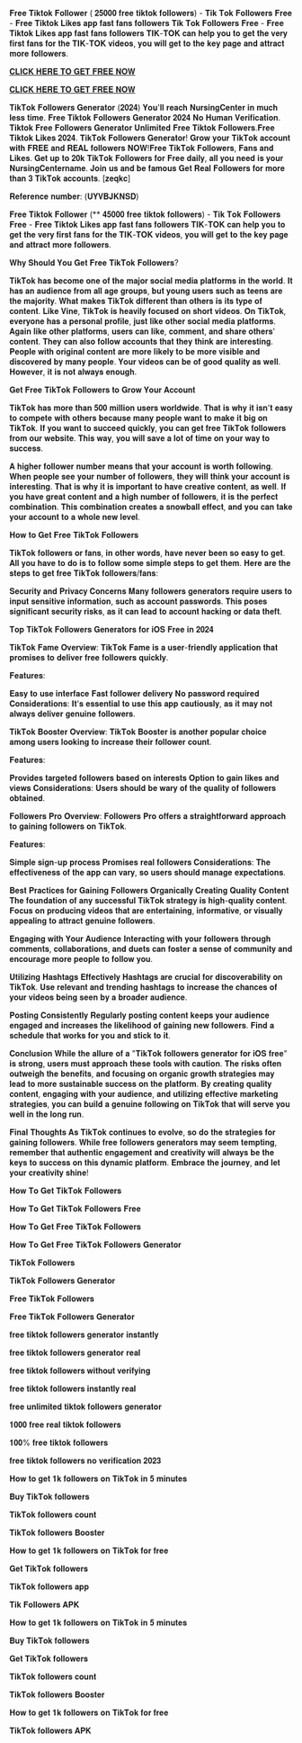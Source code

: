 𝐅𝐫𝐞𝐞 𝐓𝐢𝐤𝐭𝐨𝐤 𝐅𝐨𝐥𝐥𝐨𝐰𝐞𝐫 ( 𝟐𝟓𝟎𝟎𝟎 𝐟𝐫𝐞𝐞 𝐭𝐢𝐤𝐭𝐨𝐤 𝐟𝐨𝐥𝐥𝐨𝐰𝐞𝐫𝐬) - 𝐓𝐢𝐤 𝐓𝐨𝐤 𝐅𝐨𝐥𝐥𝐨𝐰𝐞𝐫𝐬 𝐅𝐫𝐞𝐞 - 𝐅𝐫𝐞𝐞 𝐓𝐢𝐤𝐭𝐨𝐤 𝐋𝐢𝐤𝐞𝐬 𝐚𝐩𝐩 𝐟𝐚𝐬𝐭 𝐟𝐚𝐧𝐬 𝐟𝐨𝐥𝐥𝐨𝐰𝐞𝐫𝐬 𝐓𝐢𝐤 𝐓𝐨𝐤 𝐅𝐨𝐥𝐥𝐨𝐰𝐞𝐫𝐬 𝐅𝐫𝐞𝐞 - 𝐅𝐫𝐞𝐞 𝐓𝐢𝐤𝐭𝐨𝐤 𝐋𝐢𝐤𝐞𝐬 𝐚𝐩𝐩 𝐟𝐚𝐬𝐭 𝐟𝐚𝐧𝐬 𝐟𝐨𝐥𝐥𝐨𝐰𝐞𝐫𝐬 𝐓𝐈𝐊-𝐓𝐎𝐊 𝐜𝐚𝐧 𝐡𝐞𝐥𝐩 𝐲𝐨𝐮 𝐭𝐨 𝐠𝐞𝐭 𝐭𝐡𝐞 𝐯𝐞𝐫𝐲 𝐟𝐢𝐫𝐬𝐭 𝐟𝐚𝐧𝐬 𝐟𝐨𝐫 𝐭𝐡𝐞 𝐓𝐈𝐊-𝐓𝐎𝐊 𝐯𝐢𝐝𝐞𝐨𝐬, 𝐲𝐨𝐮 𝐰𝐢𝐥𝐥 𝐠𝐞𝐭 𝐭𝐨 𝐭𝐡𝐞 𝐤𝐞𝐲 𝐩𝐚𝐠𝐞 𝐚𝐧𝐝 𝐚𝐭𝐭𝐫𝐚𝐜𝐭 𝐦𝐨𝐫𝐞 𝐟𝐨𝐥𝐥𝐨𝐰𝐞𝐫𝐬.

 

[𝐂𝐋𝐈𝐂𝐊 𝐇𝐄𝐑𝐄 𝐓𝐎 𝐆𝐄𝐓 𝐅𝐑𝐄𝐄 𝐍𝐎𝐖](https://www.footlogix.com/Footlogix/media/Before-and-After/allgiftcardsrubel.html)

[𝐂𝐋𝐈𝐂𝐊 𝐇𝐄𝐑𝐄 𝐓𝐎 𝐆𝐄𝐓 𝐅𝐑𝐄𝐄 𝐍𝐎𝐖](https://www.footlogix.com/Footlogix/media/Before-and-After/allgiftcardsrubel.html)

 

𝐓𝐢𝐤𝐓𝐨𝐤 𝐅𝐨𝐥𝐥𝐨𝐰𝐞𝐫𝐬 𝐆𝐞𝐧𝐞𝐫𝐚𝐭𝐨𝐫 (𝟐𝟎𝟐𝟒) 𝐘𝐨𝐮'𝐥𝐥 𝐫𝐞𝐚𝐜𝐡 𝐍𝐮𝐫𝐬𝐢𝐧𝐠𝐂𝐞𝐧𝐭𝐞𝐫 𝐢𝐧 𝐦𝐮𝐜𝐡 𝐥𝐞𝐬𝐬 𝐭𝐢𝐦𝐞. 𝐅𝐫𝐞𝐞 𝐓𝐢𝐤𝐭𝐨𝐤 𝐅𝐨𝐥𝐥𝐨𝐰𝐞𝐫𝐬 𝐆𝐞𝐧𝐞𝐫𝐚𝐭𝐨𝐫 𝟐𝟎𝟐𝟒 𝐍𝐨 𝐇𝐮𝐦𝐚𝐧 𝐕𝐞𝐫𝐢𝐟𝐢𝐜𝐚𝐭𝐢𝐨𝐧. 𝐓𝐢𝐤𝐭𝐨𝐤 𝐅𝐫𝐞𝐞 𝐅𝐨𝐥𝐥𝐨𝐰𝐞𝐫𝐬 𝐆𝐞𝐧𝐞𝐫𝐚𝐭𝐨𝐫 𝐔𝐧𝐥𝐢𝐦𝐢𝐭𝐞𝐝 𝐅𝐫𝐞𝐞 𝐓𝐢𝐤𝐭𝐨𝐤 𝐅𝐨𝐥𝐥𝐨𝐰𝐞𝐫𝐬.𝐅𝐫𝐞𝐞 𝐓𝐢𝐤𝐭𝐨𝐤 𝐋𝐢𝐤𝐞𝐬 𝟐𝟎𝟐𝟒. 𝐓𝐢𝐤𝐓𝐨𝐤 𝐅𝐨𝐥𝐥𝐨𝐰𝐞𝐫𝐬 𝐆𝐞𝐧𝐞𝐫𝐚𝐭𝐨𝐫! 𝐆𝐫𝐨𝐰 𝐲𝐨𝐮𝐫 𝐓𝐢𝐤𝐓𝐨𝐤 𝐚𝐜𝐜𝐨𝐮𝐧𝐭 𝐰𝐢𝐭𝐡 𝐅𝐑𝐄𝐄 𝐚𝐧𝐝 𝐑𝐄𝐀𝐋 𝐟𝐨𝐥𝐥𝐨𝐰𝐞𝐫𝐬 𝐍𝐎𝐖!𝐅𝐫𝐞𝐞 𝐓𝐢𝐤𝐓𝐨𝐤 𝐅𝐨𝐥𝐥𝐨𝐰𝐞𝐫𝐬, 𝐅𝐚𝐧𝐬 𝐚𝐧𝐝 𝐋𝐢𝐤𝐞𝐬. 𝐆𝐞𝐭 𝐮𝐩 𝐭𝐨 𝟐𝟎𝐤 𝐓𝐢𝐤𝐓𝐨𝐤 𝐅𝐨𝐥𝐥𝐨𝐰𝐞𝐫𝐬 𝐟𝐨𝐫 𝐅𝐫𝐞𝐞 𝐝𝐚𝐢𝐥𝐲, 𝐚𝐥𝐥 𝐲𝐨𝐮 𝐧𝐞𝐞𝐝 𝐢𝐬 𝐲𝐨𝐮𝐫 𝐍𝐮𝐫𝐬𝐢𝐧𝐠𝐂𝐞𝐧𝐭𝐞𝐫𝐧𝐚𝐦𝐞. 𝐉𝐨𝐢𝐧 𝐮𝐬 𝐚𝐧𝐝 𝐛𝐞 𝐟𝐚𝐦𝐨𝐮𝐬 𝐆𝐞𝐭 𝐑𝐞𝐚𝐥 𝐅𝐨𝐥𝐥𝐨𝐰𝐞𝐫𝐬 𝐟𝐨𝐫 𝐦𝐨𝐫𝐞 𝐭𝐡𝐚𝐧 𝟑 𝐓𝐢𝐤𝐓𝐨𝐤 𝐚𝐜𝐜𝐨𝐮𝐧𝐭𝐬. [𝐳𝐞𝐪𝐤𝐜]

𝐑𝐞𝐟𝐞𝐫𝐞𝐧𝐜𝐞 𝐧𝐮𝐦𝐛𝐞𝐫: (𝐔𝐘𝐕𝐁𝐉𝐊𝐍𝐒𝐃)

𝐅𝐫𝐞𝐞 𝐓𝐢𝐤𝐭𝐨𝐤 𝐅𝐨𝐥𝐥𝐨𝐰𝐞𝐫 (** 𝟒𝟓𝟎𝟎𝟎 𝐟𝐫𝐞𝐞 𝐭𝐢𝐤𝐭𝐨𝐤 𝐟𝐨𝐥𝐥𝐨𝐰𝐞𝐫𝐬) - 𝐓𝐢𝐤 𝐓𝐨𝐤 𝐅𝐨𝐥𝐥𝐨𝐰𝐞𝐫𝐬 𝐅𝐫𝐞𝐞 - 𝐅𝐫𝐞𝐞 𝐓𝐢𝐤𝐭𝐨𝐤 𝐋𝐢𝐤𝐞𝐬 𝐚𝐩𝐩 𝐟𝐚𝐬𝐭 𝐟𝐚𝐧𝐬 𝐟𝐨𝐥𝐥𝐨𝐰𝐞𝐫𝐬 𝐓𝐈𝐊-𝐓𝐎𝐊 𝐜𝐚𝐧 𝐡𝐞𝐥𝐩 𝐲𝐨𝐮 𝐭𝐨 𝐠𝐞𝐭 𝐭𝐡𝐞 𝐯𝐞𝐫𝐲 𝐟𝐢𝐫𝐬𝐭 𝐟𝐚𝐧𝐬 𝐟𝐨𝐫 𝐭𝐡𝐞 𝐓𝐈𝐊-𝐓𝐎𝐊 𝐯𝐢𝐝𝐞𝐨𝐬, 𝐲𝐨𝐮 𝐰𝐢𝐥𝐥 𝐠𝐞𝐭 𝐭𝐨 𝐭𝐡𝐞 𝐤𝐞𝐲 𝐩𝐚𝐠𝐞 𝐚𝐧𝐝 𝐚𝐭𝐭𝐫𝐚𝐜𝐭 𝐦𝐨𝐫𝐞 𝐟𝐨𝐥𝐥𝐨𝐰𝐞𝐫𝐬.

𝐖𝐡𝐲 𝐒𝐡𝐨𝐮𝐥𝐝 𝐘𝐨𝐮 𝐆𝐞𝐭 𝐅𝐫𝐞𝐞 𝐓𝐢𝐤𝐓𝐨𝐤 𝐅𝐨𝐥𝐥𝐨𝐰𝐞𝐫𝐬?

𝐓𝐢𝐤𝐓𝐨𝐤 𝐡𝐚𝐬 𝐛𝐞𝐜𝐨𝐦𝐞 𝐨𝐧𝐞 𝐨𝐟 𝐭𝐡𝐞 𝐦𝐚𝐣𝐨𝐫 𝐬𝐨𝐜𝐢𝐚𝐥 𝐦𝐞𝐝𝐢𝐚 𝐩𝐥𝐚𝐭𝐟𝐨𝐫𝐦𝐬 𝐢𝐧 𝐭𝐡𝐞 𝐰𝐨𝐫𝐥𝐝. 𝐈𝐭 𝐡𝐚𝐬 𝐚𝐧 𝐚𝐮𝐝𝐢𝐞𝐧𝐜𝐞 𝐟𝐫𝐨𝐦 𝐚𝐥𝐥 𝐚𝐠𝐞 𝐠𝐫𝐨𝐮𝐩𝐬, 𝐛𝐮𝐭 𝐲𝐨𝐮𝐧𝐠 𝐮𝐬𝐞𝐫𝐬 𝐬𝐮𝐜𝐡 𝐚𝐬 𝐭𝐞𝐞𝐧𝐬 𝐚𝐫𝐞 𝐭𝐡𝐞 𝐦𝐚𝐣𝐨𝐫𝐢𝐭𝐲. 𝐖𝐡𝐚𝐭 𝐦𝐚𝐤𝐞𝐬 𝐓𝐢𝐤𝐓𝐨𝐤 𝐝𝐢𝐟𝐟𝐞𝐫𝐞𝐧𝐭 𝐭𝐡𝐚𝐧 𝐨𝐭𝐡𝐞𝐫𝐬 𝐢𝐬 𝐢𝐭𝐬 𝐭𝐲𝐩𝐞 𝐨𝐟 𝐜𝐨𝐧𝐭𝐞𝐧𝐭. 𝐋𝐢𝐤𝐞 𝐕𝐢𝐧𝐞, 𝐓𝐢𝐤𝐓𝐨𝐤 𝐢𝐬 𝐡𝐞𝐚𝐯𝐢𝐥𝐲 𝐟𝐨𝐜𝐮𝐬𝐞𝐝 𝐨𝐧 𝐬𝐡𝐨𝐫𝐭 𝐯𝐢𝐝𝐞𝐨𝐬. 𝐎𝐧 𝐓𝐢𝐤𝐓𝐨𝐤, 𝐞𝐯𝐞𝐫𝐲𝐨𝐧𝐞 𝐡𝐚𝐬 𝐚 𝐩𝐞𝐫𝐬𝐨𝐧𝐚𝐥 𝐩𝐫𝐨𝐟𝐢𝐥𝐞, 𝐣𝐮𝐬𝐭 𝐥𝐢𝐤𝐞 𝐨𝐭𝐡𝐞𝐫 𝐬𝐨𝐜𝐢𝐚𝐥 𝐦𝐞𝐝𝐢𝐚 𝐩𝐥𝐚𝐭𝐟𝐨𝐫𝐦𝐬. 𝐀𝐠𝐚𝐢𝐧 𝐥𝐢𝐤𝐞 𝐨𝐭𝐡𝐞𝐫 𝐩𝐥𝐚𝐭𝐟𝐨𝐫𝐦𝐬, 𝐮𝐬𝐞𝐫𝐬 𝐜𝐚𝐧 𝐥𝐢𝐤𝐞, 𝐜𝐨𝐦𝐦𝐞𝐧𝐭, 𝐚𝐧𝐝 𝐬𝐡𝐚𝐫𝐞 𝐨𝐭𝐡𝐞𝐫𝐬' 𝐜𝐨𝐧𝐭𝐞𝐧𝐭. 𝐓𝐡𝐞𝐲 𝐜𝐚𝐧 𝐚𝐥𝐬𝐨 𝐟𝐨𝐥𝐥𝐨𝐰 𝐚𝐜𝐜𝐨𝐮𝐧𝐭𝐬 𝐭𝐡𝐚𝐭 𝐭𝐡𝐞𝐲 𝐭𝐡𝐢𝐧𝐤 𝐚𝐫𝐞 𝐢𝐧𝐭𝐞𝐫𝐞𝐬𝐭𝐢𝐧𝐠. 𝐏𝐞𝐨𝐩𝐥𝐞 𝐰𝐢𝐭𝐡 𝐨𝐫𝐢𝐠𝐢𝐧𝐚𝐥 𝐜𝐨𝐧𝐭𝐞𝐧𝐭 𝐚𝐫𝐞 𝐦𝐨𝐫𝐞 𝐥𝐢𝐤𝐞𝐥𝐲 𝐭𝐨 𝐛𝐞 𝐦𝐨𝐫𝐞 𝐯𝐢𝐬𝐢𝐛𝐥𝐞 𝐚𝐧𝐝 𝐝𝐢𝐬𝐜𝐨𝐯𝐞𝐫𝐞𝐝 𝐛𝐲 𝐦𝐚𝐧𝐲 𝐩𝐞𝐨𝐩𝐥𝐞. 𝐘𝐨𝐮𝐫 𝐯𝐢𝐝𝐞𝐨𝐬 𝐜𝐚𝐧 𝐛𝐞 𝐨𝐟 𝐠𝐨𝐨𝐝 𝐪𝐮𝐚𝐥𝐢𝐭𝐲 𝐚𝐬 𝐰𝐞𝐥𝐥. 𝐇𝐨𝐰𝐞𝐯𝐞𝐫, 𝐢𝐭 𝐢𝐬 𝐧𝐨𝐭 𝐚𝐥𝐰𝐚𝐲𝐬 𝐞𝐧𝐨𝐮𝐠𝐡.

𝐆𝐞𝐭 𝐅𝐫𝐞𝐞 𝐓𝐢𝐤𝐓𝐨𝐤 𝐅𝐨𝐥𝐥𝐨𝐰𝐞𝐫𝐬 𝐭𝐨 𝐆𝐫𝐨𝐰 𝐘𝐨𝐮𝐫 𝐀𝐜𝐜𝐨𝐮𝐧𝐭

𝐓𝐢𝐤𝐓𝐨𝐤 𝐡𝐚𝐬 𝐦𝐨𝐫𝐞 𝐭𝐡𝐚𝐧 𝟓𝟎𝟎 𝐦𝐢𝐥𝐥𝐢𝐨𝐧 𝐮𝐬𝐞𝐫𝐬 𝐰𝐨𝐫𝐥𝐝𝐰𝐢𝐝𝐞. 𝐓𝐡𝐚𝐭 𝐢𝐬 𝐰𝐡𝐲 𝐢𝐭 𝐢𝐬𝐧'𝐭 𝐞𝐚𝐬𝐲 𝐭𝐨 𝐜𝐨𝐦𝐩𝐞𝐭𝐞 𝐰𝐢𝐭𝐡 𝐨𝐭𝐡𝐞𝐫𝐬 𝐛𝐞𝐜𝐚𝐮𝐬𝐞 𝐦𝐚𝐧𝐲 𝐩𝐞𝐨𝐩𝐥𝐞 𝐰𝐚𝐧𝐭 𝐭𝐨 𝐦𝐚𝐤𝐞 𝐢𝐭 𝐛𝐢𝐠 𝐨𝐧 𝐓𝐢𝐤𝐓𝐨𝐤. 𝐈𝐟 𝐲𝐨𝐮 𝐰𝐚𝐧𝐭 𝐭𝐨 𝐬𝐮𝐜𝐜𝐞𝐞𝐝 𝐪𝐮𝐢𝐜𝐤𝐥𝐲, 𝐲𝐨𝐮 𝐜𝐚𝐧 𝐠𝐞𝐭 𝐟𝐫𝐞𝐞 𝐓𝐢𝐤𝐓𝐨𝐤 𝐟𝐨𝐥𝐥𝐨𝐰𝐞𝐫𝐬 𝐟𝐫𝐨𝐦 𝐨𝐮𝐫 𝐰𝐞𝐛𝐬𝐢𝐭𝐞. 𝐓𝐡𝐢𝐬 𝐰𝐚𝐲, 𝐲𝐨𝐮 𝐰𝐢𝐥𝐥 𝐬𝐚𝐯𝐞 𝐚 𝐥𝐨𝐭 𝐨𝐟 𝐭𝐢𝐦𝐞 𝐨𝐧 𝐲𝐨𝐮𝐫 𝐰𝐚𝐲 𝐭𝐨 𝐬𝐮𝐜𝐜𝐞𝐬𝐬.

𝐀 𝐡𝐢𝐠𝐡𝐞𝐫 𝐟𝐨𝐥𝐥𝐨𝐰𝐞𝐫 𝐧𝐮𝐦𝐛𝐞𝐫 𝐦𝐞𝐚𝐧𝐬 𝐭𝐡𝐚𝐭 𝐲𝐨𝐮𝐫 𝐚𝐜𝐜𝐨𝐮𝐧𝐭 𝐢𝐬 𝐰𝐨𝐫𝐭𝐡 𝐟𝐨𝐥𝐥𝐨𝐰𝐢𝐧𝐠. 𝐖𝐡𝐞𝐧 𝐩𝐞𝐨𝐩𝐥𝐞 𝐬𝐞𝐞 𝐲𝐨𝐮𝐫 𝐧𝐮𝐦𝐛𝐞𝐫 𝐨𝐟 𝐟𝐨𝐥𝐥𝐨𝐰𝐞𝐫𝐬, 𝐭𝐡𝐞𝐲 𝐰𝐢𝐥𝐥 𝐭𝐡𝐢𝐧𝐤 𝐲𝐨𝐮𝐫 𝐚𝐜𝐜𝐨𝐮𝐧𝐭 𝐢𝐬 𝐢𝐧𝐭𝐞𝐫𝐞𝐬𝐭𝐢𝐧𝐠. 𝐓𝐡𝐚𝐭 𝐢𝐬 𝐰𝐡𝐲 𝐢𝐭 𝐢𝐬 𝐢𝐦𝐩𝐨𝐫𝐭𝐚𝐧𝐭 𝐭𝐨 𝐡𝐚𝐯𝐞 𝐜𝐫𝐞𝐚𝐭𝐢𝐯𝐞 𝐜𝐨𝐧𝐭𝐞𝐧𝐭, 𝐚𝐬 𝐰𝐞𝐥𝐥. 𝐈𝐟 𝐲𝐨𝐮 𝐡𝐚𝐯𝐞 𝐠𝐫𝐞𝐚𝐭 𝐜𝐨𝐧𝐭𝐞𝐧𝐭 𝐚𝐧𝐝 𝐚 𝐡𝐢𝐠𝐡 𝐧𝐮𝐦𝐛𝐞𝐫 𝐨𝐟 𝐟𝐨𝐥𝐥𝐨𝐰𝐞𝐫𝐬, 𝐢𝐭 𝐢𝐬 𝐭𝐡𝐞 𝐩𝐞𝐫𝐟𝐞𝐜𝐭 𝐜𝐨𝐦𝐛𝐢𝐧𝐚𝐭𝐢𝐨𝐧. 𝐓𝐡𝐢𝐬 𝐜𝐨𝐦𝐛𝐢𝐧𝐚𝐭𝐢𝐨𝐧 𝐜𝐫𝐞𝐚𝐭𝐞𝐬 𝐚 𝐬𝐧𝐨𝐰𝐛𝐚𝐥𝐥 𝐞𝐟𝐟𝐞𝐜𝐭, 𝐚𝐧𝐝 𝐲𝐨𝐮 𝐜𝐚𝐧 𝐭𝐚𝐤𝐞 𝐲𝐨𝐮𝐫 𝐚𝐜𝐜𝐨𝐮𝐧𝐭 𝐭𝐨 𝐚 𝐰𝐡𝐨𝐥𝐞 𝐧𝐞𝐰 𝐥𝐞𝐯𝐞𝐥.

𝐇𝐨𝐰 𝐭𝐨 𝐆𝐞𝐭 𝐅𝐫𝐞𝐞 𝐓𝐢𝐤𝐓𝐨𝐤 𝐅𝐨𝐥𝐥𝐨𝐰𝐞𝐫𝐬

𝐓𝐢𝐤𝐓𝐨𝐤 𝐟𝐨𝐥𝐥𝐨𝐰𝐞𝐫𝐬 𝐨𝐫 𝐟𝐚𝐧𝐬, 𝐢𝐧 𝐨𝐭𝐡𝐞𝐫 𝐰𝐨𝐫𝐝𝐬, 𝐡𝐚𝐯𝐞 𝐧𝐞𝐯𝐞𝐫 𝐛𝐞𝐞𝐧 𝐬𝐨 𝐞𝐚𝐬𝐲 𝐭𝐨 𝐠𝐞𝐭. 𝐀𝐥𝐥 𝐲𝐨𝐮 𝐡𝐚𝐯𝐞 𝐭𝐨 𝐝𝐨 𝐢𝐬 𝐭𝐨 𝐟𝐨𝐥𝐥𝐨𝐰 𝐬𝐨𝐦𝐞 𝐬𝐢𝐦𝐩𝐥𝐞 𝐬𝐭𝐞𝐩𝐬 𝐭𝐨 𝐠𝐞𝐭 𝐭𝐡𝐞𝐦. 𝐇𝐞𝐫𝐞 𝐚𝐫𝐞 𝐭𝐡𝐞 𝐬𝐭𝐞𝐩𝐬 𝐭𝐨 𝐠𝐞𝐭 𝐟𝐫𝐞𝐞 𝐓𝐢𝐤𝐓𝐨𝐤 𝐟𝐨𝐥𝐥𝐨𝐰𝐞𝐫𝐬/𝐟𝐚𝐧𝐬:

𝐒𝐞𝐜𝐮𝐫𝐢𝐭𝐲 𝐚𝐧𝐝 𝐏𝐫𝐢𝐯𝐚𝐜𝐲 𝐂𝐨𝐧𝐜𝐞𝐫𝐧𝐬 𝐌𝐚𝐧𝐲 𝐟𝐨𝐥𝐥𝐨𝐰𝐞𝐫𝐬 𝐠𝐞𝐧𝐞𝐫𝐚𝐭𝐨𝐫𝐬 𝐫𝐞𝐪𝐮𝐢𝐫𝐞 𝐮𝐬𝐞𝐫𝐬 𝐭𝐨 𝐢𝐧𝐩𝐮𝐭 𝐬𝐞𝐧𝐬𝐢𝐭𝐢𝐯𝐞 𝐢𝐧𝐟𝐨𝐫𝐦𝐚𝐭𝐢𝐨𝐧, 𝐬𝐮𝐜𝐡 𝐚𝐬 𝐚𝐜𝐜𝐨𝐮𝐧𝐭 𝐩𝐚𝐬𝐬𝐰𝐨𝐫𝐝𝐬. 𝐓𝐡𝐢𝐬 𝐩𝐨𝐬𝐞𝐬 𝐬𝐢𝐠𝐧𝐢𝐟𝐢𝐜𝐚𝐧𝐭 𝐬𝐞𝐜𝐮𝐫𝐢𝐭𝐲 𝐫𝐢𝐬𝐤𝐬, 𝐚𝐬 𝐢𝐭 𝐜𝐚𝐧 𝐥𝐞𝐚𝐝 𝐭𝐨 𝐚𝐜𝐜𝐨𝐮𝐧𝐭 𝐡𝐚𝐜𝐤𝐢𝐧𝐠 𝐨𝐫 𝐝𝐚𝐭𝐚 𝐭𝐡𝐞𝐟𝐭.

𝐓𝐨𝐩 𝐓𝐢𝐤𝐓𝐨𝐤 𝐅𝐨𝐥𝐥𝐨𝐰𝐞𝐫𝐬 𝐆𝐞𝐧𝐞𝐫𝐚𝐭𝐨𝐫𝐬 𝐟𝐨𝐫 𝐢𝐎𝐒 𝐅𝐫𝐞𝐞 𝐢𝐧 𝟐𝟎𝟐𝟒

𝐓𝐢𝐤𝐓𝐨𝐤 𝐅𝐚𝐦𝐞 𝐎𝐯𝐞𝐫𝐯𝐢𝐞𝐰: 𝐓𝐢𝐤𝐓𝐨𝐤 𝐅𝐚𝐦𝐞 𝐢𝐬 𝐚 𝐮𝐬𝐞𝐫-𝐟𝐫𝐢𝐞𝐧𝐝𝐥𝐲 𝐚𝐩𝐩𝐥𝐢𝐜𝐚𝐭𝐢𝐨𝐧 𝐭𝐡𝐚𝐭 𝐩𝐫𝐨𝐦𝐢𝐬𝐞𝐬 𝐭𝐨 𝐝𝐞𝐥𝐢𝐯𝐞𝐫 𝐟𝐫𝐞𝐞 𝐟𝐨𝐥𝐥𝐨𝐰𝐞𝐫𝐬 𝐪𝐮𝐢𝐜𝐤𝐥𝐲.

𝐅𝐞𝐚𝐭𝐮𝐫𝐞𝐬:

𝐄𝐚𝐬𝐲 𝐭𝐨 𝐮𝐬𝐞 𝐢𝐧𝐭𝐞𝐫𝐟𝐚𝐜𝐞 𝐅𝐚𝐬𝐭 𝐟𝐨𝐥𝐥𝐨𝐰𝐞𝐫 𝐝𝐞𝐥𝐢𝐯𝐞𝐫𝐲 𝐍𝐨 𝐩𝐚𝐬𝐬𝐰𝐨𝐫𝐝 𝐫𝐞𝐪𝐮𝐢𝐫𝐞𝐝 𝐂𝐨𝐧𝐬𝐢𝐝𝐞𝐫𝐚𝐭𝐢𝐨𝐧𝐬: 𝐈𝐭'𝐬 𝐞𝐬𝐬𝐞𝐧𝐭𝐢𝐚𝐥 𝐭𝐨 𝐮𝐬𝐞 𝐭𝐡𝐢𝐬 𝐚𝐩𝐩 𝐜𝐚𝐮𝐭𝐢𝐨𝐮𝐬𝐥𝐲, 𝐚𝐬 𝐢𝐭 𝐦𝐚𝐲 𝐧𝐨𝐭 𝐚𝐥𝐰𝐚𝐲𝐬 𝐝𝐞𝐥𝐢𝐯𝐞𝐫 𝐠𝐞𝐧𝐮𝐢𝐧𝐞 𝐟𝐨𝐥𝐥𝐨𝐰𝐞𝐫𝐬.

𝐓𝐢𝐤𝐓𝐨𝐤 𝐁𝐨𝐨𝐬𝐭𝐞𝐫 𝐎𝐯𝐞𝐫𝐯𝐢𝐞𝐰: 𝐓𝐢𝐤𝐓𝐨𝐤 𝐁𝐨𝐨𝐬𝐭𝐞𝐫 𝐢𝐬 𝐚𝐧𝐨𝐭𝐡𝐞𝐫 𝐩𝐨𝐩𝐮𝐥𝐚𝐫 𝐜𝐡𝐨𝐢𝐜𝐞 𝐚𝐦𝐨𝐧𝐠 𝐮𝐬𝐞𝐫𝐬 𝐥𝐨𝐨𝐤𝐢𝐧𝐠 𝐭𝐨 𝐢𝐧𝐜𝐫𝐞𝐚𝐬𝐞 𝐭𝐡𝐞𝐢𝐫 𝐟𝐨𝐥𝐥𝐨𝐰𝐞𝐫 𝐜𝐨𝐮𝐧𝐭.

𝐅𝐞𝐚𝐭𝐮𝐫𝐞𝐬:

𝐏𝐫𝐨𝐯𝐢𝐝𝐞𝐬 𝐭𝐚𝐫𝐠𝐞𝐭𝐞𝐝 𝐟𝐨𝐥𝐥𝐨𝐰𝐞𝐫𝐬 𝐛𝐚𝐬𝐞𝐝 𝐨𝐧 𝐢𝐧𝐭𝐞𝐫𝐞𝐬𝐭𝐬 𝐎𝐩𝐭𝐢𝐨𝐧 𝐭𝐨 𝐠𝐚𝐢𝐧 𝐥𝐢𝐤𝐞𝐬 𝐚𝐧𝐝 𝐯𝐢𝐞𝐰𝐬 𝐂𝐨𝐧𝐬𝐢𝐝𝐞𝐫𝐚𝐭𝐢𝐨𝐧𝐬: 𝐔𝐬𝐞𝐫𝐬 𝐬𝐡𝐨𝐮𝐥𝐝 𝐛𝐞 𝐰𝐚𝐫𝐲 𝐨𝐟 𝐭𝐡𝐞 𝐪𝐮𝐚𝐥𝐢𝐭𝐲 𝐨𝐟 𝐟𝐨𝐥𝐥𝐨𝐰𝐞𝐫𝐬 𝐨𝐛𝐭𝐚𝐢𝐧𝐞𝐝.

𝐅𝐨𝐥𝐥𝐨𝐰𝐞𝐫𝐬 𝐏𝐫𝐨 𝐎𝐯𝐞𝐫𝐯𝐢𝐞𝐰: 𝐅𝐨𝐥𝐥𝐨𝐰𝐞𝐫𝐬 𝐏𝐫𝐨 𝐨𝐟𝐟𝐞𝐫𝐬 𝐚 𝐬𝐭𝐫𝐚𝐢𝐠𝐡𝐭𝐟𝐨𝐫𝐰𝐚𝐫𝐝 𝐚𝐩𝐩𝐫𝐨𝐚𝐜𝐡 𝐭𝐨 𝐠𝐚𝐢𝐧𝐢𝐧𝐠 𝐟𝐨𝐥𝐥𝐨𝐰𝐞𝐫𝐬 𝐨𝐧 𝐓𝐢𝐤𝐓𝐨𝐤.

𝐅𝐞𝐚𝐭𝐮𝐫𝐞𝐬:

𝐒𝐢𝐦𝐩𝐥𝐞 𝐬𝐢𝐠𝐧-𝐮𝐩 𝐩𝐫𝐨𝐜𝐞𝐬𝐬 𝐏𝐫𝐨𝐦𝐢𝐬𝐞𝐬 𝐫𝐞𝐚𝐥 𝐟𝐨𝐥𝐥𝐨𝐰𝐞𝐫𝐬 𝐂𝐨𝐧𝐬𝐢𝐝𝐞𝐫𝐚𝐭𝐢𝐨𝐧𝐬: 𝐓𝐡𝐞 𝐞𝐟𝐟𝐞𝐜𝐭𝐢𝐯𝐞𝐧𝐞𝐬𝐬 𝐨𝐟 𝐭𝐡𝐞 𝐚𝐩𝐩 𝐜𝐚𝐧 𝐯𝐚𝐫𝐲, 𝐬𝐨 𝐮𝐬𝐞𝐫𝐬 𝐬𝐡𝐨𝐮𝐥𝐝 𝐦𝐚𝐧𝐚𝐠𝐞 𝐞𝐱𝐩𝐞𝐜𝐭𝐚𝐭𝐢𝐨𝐧𝐬.

𝐁𝐞𝐬𝐭 𝐏𝐫𝐚𝐜𝐭𝐢𝐜𝐞𝐬 𝐟𝐨𝐫 𝐆𝐚𝐢𝐧𝐢𝐧𝐠 𝐅𝐨𝐥𝐥𝐨𝐰𝐞𝐫𝐬 𝐎𝐫𝐠𝐚𝐧𝐢𝐜𝐚𝐥𝐥𝐲 𝐂𝐫𝐞𝐚𝐭𝐢𝐧𝐠 𝐐𝐮𝐚𝐥𝐢𝐭𝐲 𝐂𝐨𝐧𝐭𝐞𝐧𝐭 𝐓𝐡𝐞 𝐟𝐨𝐮𝐧𝐝𝐚𝐭𝐢𝐨𝐧 𝐨𝐟 𝐚𝐧𝐲 𝐬𝐮𝐜𝐜𝐞𝐬𝐬𝐟𝐮𝐥 𝐓𝐢𝐤𝐓𝐨𝐤 𝐬𝐭𝐫𝐚𝐭𝐞𝐠𝐲 𝐢𝐬 𝐡𝐢𝐠𝐡-𝐪𝐮𝐚𝐥𝐢𝐭𝐲 𝐜𝐨𝐧𝐭𝐞𝐧𝐭. 𝐅𝐨𝐜𝐮𝐬 𝐨𝐧 𝐩𝐫𝐨𝐝𝐮𝐜𝐢𝐧𝐠 𝐯𝐢𝐝𝐞𝐨𝐬 𝐭𝐡𝐚𝐭 𝐚𝐫𝐞 𝐞𝐧𝐭𝐞𝐫𝐭𝐚𝐢𝐧𝐢𝐧𝐠, 𝐢𝐧𝐟𝐨𝐫𝐦𝐚𝐭𝐢𝐯𝐞, 𝐨𝐫 𝐯𝐢𝐬𝐮𝐚𝐥𝐥𝐲 𝐚𝐩𝐩𝐞𝐚𝐥𝐢𝐧𝐠 𝐭𝐨 𝐚𝐭𝐭𝐫𝐚𝐜𝐭 𝐠𝐞𝐧𝐮𝐢𝐧𝐞 𝐟𝐨𝐥𝐥𝐨𝐰𝐞𝐫𝐬.

𝐄𝐧𝐠𝐚𝐠𝐢𝐧𝐠 𝐰𝐢𝐭𝐡 𝐘𝐨𝐮𝐫 𝐀𝐮𝐝𝐢𝐞𝐧𝐜𝐞 𝐈𝐧𝐭𝐞𝐫𝐚𝐜𝐭𝐢𝐧𝐠 𝐰𝐢𝐭𝐡 𝐲𝐨𝐮𝐫 𝐟𝐨𝐥𝐥𝐨𝐰𝐞𝐫𝐬 𝐭𝐡𝐫𝐨𝐮𝐠𝐡 𝐜𝐨𝐦𝐦𝐞𝐧𝐭𝐬, 𝐜𝐨𝐥𝐥𝐚𝐛𝐨𝐫𝐚𝐭𝐢𝐨𝐧𝐬, 𝐚𝐧𝐝 𝐝𝐮𝐞𝐭𝐬 𝐜𝐚𝐧 𝐟𝐨𝐬𝐭𝐞𝐫 𝐚 𝐬𝐞𝐧𝐬𝐞 𝐨𝐟 𝐜𝐨𝐦𝐦𝐮𝐧𝐢𝐭𝐲 𝐚𝐧𝐝 𝐞𝐧𝐜𝐨𝐮𝐫𝐚𝐠𝐞 𝐦𝐨𝐫𝐞 𝐩𝐞𝐨𝐩𝐥𝐞 𝐭𝐨 𝐟𝐨𝐥𝐥𝐨𝐰 𝐲𝐨𝐮.

𝐔𝐭𝐢𝐥𝐢𝐳𝐢𝐧𝐠 𝐇𝐚𝐬𝐡𝐭𝐚𝐠𝐬 𝐄𝐟𝐟𝐞𝐜𝐭𝐢𝐯𝐞𝐥𝐲 𝐇𝐚𝐬𝐡𝐭𝐚𝐠𝐬 𝐚𝐫𝐞 𝐜𝐫𝐮𝐜𝐢𝐚𝐥 𝐟𝐨𝐫 𝐝𝐢𝐬𝐜𝐨𝐯𝐞𝐫𝐚𝐛𝐢𝐥𝐢𝐭𝐲 𝐨𝐧 𝐓𝐢𝐤𝐓𝐨𝐤. 𝐔𝐬𝐞 𝐫𝐞𝐥𝐞𝐯𝐚𝐧𝐭 𝐚𝐧𝐝 𝐭𝐫𝐞𝐧𝐝𝐢𝐧𝐠 𝐡𝐚𝐬𝐡𝐭𝐚𝐠𝐬 𝐭𝐨 𝐢𝐧𝐜𝐫𝐞𝐚𝐬𝐞 𝐭𝐡𝐞 𝐜𝐡𝐚𝐧𝐜𝐞𝐬 𝐨𝐟 𝐲𝐨𝐮𝐫 𝐯𝐢𝐝𝐞𝐨𝐬 𝐛𝐞𝐢𝐧𝐠 𝐬𝐞𝐞𝐧 𝐛𝐲 𝐚 𝐛𝐫𝐨𝐚𝐝𝐞𝐫 𝐚𝐮𝐝𝐢𝐞𝐧𝐜𝐞.

𝐏𝐨𝐬𝐭𝐢𝐧𝐠 𝐂𝐨𝐧𝐬𝐢𝐬𝐭𝐞𝐧𝐭𝐥𝐲 𝐑𝐞𝐠𝐮𝐥𝐚𝐫𝐥𝐲 𝐩𝐨𝐬𝐭𝐢𝐧𝐠 𝐜𝐨𝐧𝐭𝐞𝐧𝐭 𝐤𝐞𝐞𝐩𝐬 𝐲𝐨𝐮𝐫 𝐚𝐮𝐝𝐢𝐞𝐧𝐜𝐞 𝐞𝐧𝐠𝐚𝐠𝐞𝐝 𝐚𝐧𝐝 𝐢𝐧𝐜𝐫𝐞𝐚𝐬𝐞𝐬 𝐭𝐡𝐞 𝐥𝐢𝐤𝐞𝐥𝐢𝐡𝐨𝐨𝐝 𝐨𝐟 𝐠𝐚𝐢𝐧𝐢𝐧𝐠 𝐧𝐞𝐰 𝐟𝐨𝐥𝐥𝐨𝐰𝐞𝐫𝐬. 𝐅𝐢𝐧𝐝 𝐚 𝐬𝐜𝐡𝐞𝐝𝐮𝐥𝐞 𝐭𝐡𝐚𝐭 𝐰𝐨𝐫𝐤𝐬 𝐟𝐨𝐫 𝐲𝐨𝐮 𝐚𝐧𝐝 𝐬𝐭𝐢𝐜𝐤 𝐭𝐨 𝐢𝐭.

𝐂𝐨𝐧𝐜𝐥𝐮𝐬𝐢𝐨𝐧 𝐖𝐡𝐢𝐥𝐞 𝐭𝐡𝐞 𝐚𝐥𝐥𝐮𝐫𝐞 𝐨𝐟 𝐚 "𝐓𝐢𝐤𝐓𝐨𝐤 𝐟𝐨𝐥𝐥𝐨𝐰𝐞𝐫𝐬 𝐠𝐞𝐧𝐞𝐫𝐚𝐭𝐨𝐫 𝐟𝐨𝐫 𝐢𝐎𝐒 𝐟𝐫𝐞𝐞" 𝐢𝐬 𝐬𝐭𝐫𝐨𝐧𝐠, 𝐮𝐬𝐞𝐫𝐬 𝐦𝐮𝐬𝐭 𝐚𝐩𝐩𝐫𝐨𝐚𝐜𝐡 𝐭𝐡𝐞𝐬𝐞 𝐭𝐨𝐨𝐥𝐬 𝐰𝐢𝐭𝐡 𝐜𝐚𝐮𝐭𝐢𝐨𝐧. 𝐓𝐡𝐞 𝐫𝐢𝐬𝐤𝐬 𝐨𝐟𝐭𝐞𝐧 𝐨𝐮𝐭𝐰𝐞𝐢𝐠𝐡 𝐭𝐡𝐞 𝐛𝐞𝐧𝐞𝐟𝐢𝐭𝐬, 𝐚𝐧𝐝 𝐟𝐨𝐜𝐮𝐬𝐢𝐧𝐠 𝐨𝐧 𝐨𝐫𝐠𝐚𝐧𝐢𝐜 𝐠𝐫𝐨𝐰𝐭𝐡 𝐬𝐭𝐫𝐚𝐭𝐞𝐠𝐢𝐞𝐬 𝐦𝐚𝐲 𝐥𝐞𝐚𝐝 𝐭𝐨 𝐦𝐨𝐫𝐞 𝐬𝐮𝐬𝐭𝐚𝐢𝐧𝐚𝐛𝐥𝐞 𝐬𝐮𝐜𝐜𝐞𝐬𝐬 𝐨𝐧 𝐭𝐡𝐞 𝐩𝐥𝐚𝐭𝐟𝐨𝐫𝐦. 𝐁𝐲 𝐜𝐫𝐞𝐚𝐭𝐢𝐧𝐠 𝐪𝐮𝐚𝐥𝐢𝐭𝐲 𝐜𝐨𝐧𝐭𝐞𝐧𝐭, 𝐞𝐧𝐠𝐚𝐠𝐢𝐧𝐠 𝐰𝐢𝐭𝐡 𝐲𝐨𝐮𝐫 𝐚𝐮𝐝𝐢𝐞𝐧𝐜𝐞, 𝐚𝐧𝐝 𝐮𝐭𝐢𝐥𝐢𝐳𝐢𝐧𝐠 𝐞𝐟𝐟𝐞𝐜𝐭𝐢𝐯𝐞 𝐦𝐚𝐫𝐤𝐞𝐭𝐢𝐧𝐠 𝐬𝐭𝐫𝐚𝐭𝐞𝐠𝐢𝐞𝐬, 𝐲𝐨𝐮 𝐜𝐚𝐧 𝐛𝐮𝐢𝐥𝐝 𝐚 𝐠𝐞𝐧𝐮𝐢𝐧𝐞 𝐟𝐨𝐥𝐥𝐨𝐰𝐢𝐧𝐠 𝐨𝐧 𝐓𝐢𝐤𝐓𝐨𝐤 𝐭𝐡𝐚𝐭 𝐰𝐢𝐥𝐥 𝐬𝐞𝐫𝐯𝐞 𝐲𝐨𝐮 𝐰𝐞𝐥𝐥 𝐢𝐧 𝐭𝐡𝐞 𝐥𝐨𝐧𝐠 𝐫𝐮𝐧.

𝐅𝐢𝐧𝐚𝐥 𝐓𝐡𝐨𝐮𝐠𝐡𝐭𝐬 𝐀𝐬 𝐓𝐢𝐤𝐓𝐨𝐤 𝐜𝐨𝐧𝐭𝐢𝐧𝐮𝐞𝐬 𝐭𝐨 𝐞𝐯𝐨𝐥𝐯𝐞, 𝐬𝐨 𝐝𝐨 𝐭𝐡𝐞 𝐬𝐭𝐫𝐚𝐭𝐞𝐠𝐢𝐞𝐬 𝐟𝐨𝐫 𝐠𝐚𝐢𝐧𝐢𝐧𝐠 𝐟𝐨𝐥𝐥𝐨𝐰𝐞𝐫𝐬. 𝐖𝐡𝐢𝐥𝐞 𝐟𝐫𝐞𝐞 𝐟𝐨𝐥𝐥𝐨𝐰𝐞𝐫𝐬 𝐠𝐞𝐧𝐞𝐫𝐚𝐭𝐨𝐫𝐬 𝐦𝐚𝐲 𝐬𝐞𝐞𝐦 𝐭𝐞𝐦𝐩𝐭𝐢𝐧𝐠, 𝐫𝐞𝐦𝐞𝐦𝐛𝐞𝐫 𝐭𝐡𝐚𝐭 𝐚𝐮𝐭𝐡𝐞𝐧𝐭𝐢𝐜 𝐞𝐧𝐠𝐚𝐠𝐞𝐦𝐞𝐧𝐭 𝐚𝐧𝐝 𝐜𝐫𝐞𝐚𝐭𝐢𝐯𝐢𝐭𝐲 𝐰𝐢𝐥𝐥 𝐚𝐥𝐰𝐚𝐲𝐬 𝐛𝐞 𝐭𝐡𝐞 𝐤𝐞𝐲𝐬 𝐭𝐨 𝐬𝐮𝐜𝐜𝐞𝐬𝐬 𝐨𝐧 𝐭𝐡𝐢𝐬 𝐝𝐲𝐧𝐚𝐦𝐢𝐜 𝐩𝐥𝐚𝐭𝐟𝐨𝐫𝐦. 𝐄𝐦𝐛𝐫𝐚𝐜𝐞 𝐭𝐡𝐞 𝐣𝐨𝐮𝐫𝐧𝐞𝐲, 𝐚𝐧𝐝 𝐥𝐞𝐭 𝐲𝐨𝐮𝐫 𝐜𝐫𝐞𝐚𝐭𝐢𝐯𝐢𝐭𝐲 𝐬𝐡𝐢𝐧𝐞!

𝐇𝐨𝐰 𝐓𝐨 𝐆𝐞𝐭 𝐓𝐢𝐤𝐓𝐨𝐤 𝐅𝐨𝐥𝐥𝐨𝐰𝐞𝐫𝐬

𝐇𝐨𝐰 𝐓𝐨 𝐆𝐞𝐭 𝐓𝐢𝐤𝐓𝐨𝐤 𝐅𝐨𝐥𝐥𝐨𝐰𝐞𝐫𝐬 𝐅𝐫𝐞𝐞

𝐇𝐨𝐰 𝐓𝐨 𝐆𝐞𝐭 𝐅𝐫𝐞𝐞 𝐓𝐢𝐤𝐓𝐨𝐤 𝐅𝐨𝐥𝐥𝐨𝐰𝐞𝐫𝐬

𝐇𝐨𝐰 𝐓𝐨 𝐆𝐞𝐭 𝐅𝐫𝐞𝐞 𝐓𝐢𝐤𝐓𝐨𝐤 𝐅𝐨𝐥𝐥𝐨𝐰𝐞𝐫𝐬 𝐆𝐞𝐧𝐞𝐫𝐚𝐭𝐨𝐫

𝐓𝐢𝐤𝐓𝐨𝐤 𝐅𝐨𝐥𝐥𝐨𝐰𝐞𝐫𝐬

𝐓𝐢𝐤𝐓𝐨𝐤 𝐅𝐨𝐥𝐥𝐨𝐰𝐞𝐫𝐬 𝐆𝐞𝐧𝐞𝐫𝐚𝐭𝐨𝐫

𝐅𝐫𝐞𝐞 𝐓𝐢𝐤𝐓𝐨𝐤 𝐅𝐨𝐥𝐥𝐨𝐰𝐞𝐫𝐬

𝐅𝐫𝐞𝐞 𝐓𝐢𝐤𝐓𝐨𝐤 𝐅𝐨𝐥𝐥𝐨𝐰𝐞𝐫𝐬 𝐆𝐞𝐧𝐞𝐫𝐚𝐭𝐨𝐫

𝐟𝐫𝐞𝐞 𝐭𝐢𝐤𝐭𝐨𝐤 𝐟𝐨𝐥𝐥𝐨𝐰𝐞𝐫𝐬 𝐠𝐞𝐧𝐞𝐫𝐚𝐭𝐨𝐫 𝐢𝐧𝐬𝐭𝐚𝐧𝐭𝐥𝐲

𝐟𝐫𝐞𝐞 𝐭𝐢𝐤𝐭𝐨𝐤 𝐟𝐨𝐥𝐥𝐨𝐰𝐞𝐫𝐬 𝐠𝐞𝐧𝐞𝐫𝐚𝐭𝐨𝐫 𝐫𝐞𝐚𝐥

𝐟𝐫𝐞𝐞 𝐭𝐢𝐤𝐭𝐨𝐤 𝐟𝐨𝐥𝐥𝐨𝐰𝐞𝐫𝐬 𝐰𝐢𝐭𝐡𝐨𝐮𝐭 𝐯𝐞𝐫𝐢𝐟𝐲𝐢𝐧𝐠

𝐟𝐫𝐞𝐞 𝐭𝐢𝐤𝐭𝐨𝐤 𝐟𝐨𝐥𝐥𝐨𝐰𝐞𝐫𝐬 𝐢𝐧𝐬𝐭𝐚𝐧𝐭𝐥𝐲 𝐫𝐞𝐚𝐥

𝐟𝐫𝐞𝐞 𝐮𝐧𝐥𝐢𝐦𝐢𝐭𝐞𝐝 𝐭𝐢𝐤𝐭𝐨𝐤 𝐟𝐨𝐥𝐥𝐨𝐰𝐞𝐫𝐬 𝐠𝐞𝐧𝐞𝐫𝐚𝐭𝐨𝐫

𝟏𝟎𝟎𝟎 𝐟𝐫𝐞𝐞 𝐫𝐞𝐚𝐥 𝐭𝐢𝐤𝐭𝐨𝐤 𝐟𝐨𝐥𝐥𝐨𝐰𝐞𝐫𝐬

𝟏𝟎𝟎% 𝐟𝐫𝐞𝐞 𝐭𝐢𝐤𝐭𝐨𝐤 𝐟𝐨𝐥𝐥𝐨𝐰𝐞𝐫𝐬

𝐟𝐫𝐞𝐞 𝐭𝐢𝐤𝐭𝐨𝐤 𝐟𝐨𝐥𝐥𝐨𝐰𝐞𝐫𝐬 𝐧𝐨 𝐯𝐞𝐫𝐢𝐟𝐢𝐜𝐚𝐭𝐢𝐨𝐧 𝟐𝟎𝟐𝟑

𝐇𝐨𝐰 𝐭𝐨 𝐠𝐞𝐭 𝟏𝐤 𝐟𝐨𝐥𝐥𝐨𝐰𝐞𝐫𝐬 𝐨𝐧 𝐓𝐢𝐤𝐓𝐨𝐤 𝐢𝐧 𝟓 𝐦𝐢𝐧𝐮𝐭𝐞𝐬

𝐁𝐮𝐲 𝐓𝐢𝐤𝐓𝐨𝐤 𝐟𝐨𝐥𝐥𝐨𝐰𝐞𝐫𝐬

𝐓𝐢𝐤𝐓𝐨𝐤 𝐟𝐨𝐥𝐥𝐨𝐰𝐞𝐫𝐬 𝐜𝐨𝐮𝐧𝐭

𝐓𝐢𝐤𝐓𝐨𝐤 𝐟𝐨𝐥𝐥𝐨𝐰𝐞𝐫𝐬 𝐁𝐨𝐨𝐬𝐭𝐞𝐫

𝐇𝐨𝐰 𝐭𝐨 𝐠𝐞𝐭 𝟏𝐤 𝐟𝐨𝐥𝐥𝐨𝐰𝐞𝐫𝐬 𝐨𝐧 𝐓𝐢𝐤𝐓𝐨𝐤 𝐟𝐨𝐫 𝐟𝐫𝐞𝐞

𝐆𝐞𝐭 𝐓𝐢𝐤𝐓𝐨𝐤 𝐟𝐨𝐥𝐥𝐨𝐰𝐞𝐫𝐬

𝐓𝐢𝐤𝐓𝐨𝐤 𝐟𝐨𝐥𝐥𝐨𝐰𝐞𝐫𝐬 𝐚𝐩𝐩

𝐓𝐢𝐤 𝐅𝐨𝐥𝐥𝐨𝐰𝐞𝐫𝐬 𝐀𝐏𝐊

𝐇𝐨𝐰 𝐭𝐨 𝐠𝐞𝐭 𝟏𝐤 𝐟𝐨𝐥𝐥𝐨𝐰𝐞𝐫𝐬 𝐨𝐧 𝐓𝐢𝐤𝐓𝐨𝐤 𝐢𝐧 𝟓 𝐦𝐢𝐧𝐮𝐭𝐞𝐬

𝐁𝐮𝐲 𝐓𝐢𝐤𝐓𝐨𝐤 𝐟𝐨𝐥𝐥𝐨𝐰𝐞𝐫𝐬

𝐆𝐞𝐭 𝐓𝐢𝐤𝐓𝐨𝐤 𝐟𝐨𝐥𝐥𝐨𝐰𝐞𝐫𝐬

𝐓𝐢𝐤𝐓𝐨𝐤 𝐟𝐨𝐥𝐥𝐨𝐰𝐞𝐫𝐬 𝐜𝐨𝐮𝐧𝐭

𝐓𝐢𝐤𝐓𝐨𝐤 𝐟𝐨𝐥𝐥𝐨𝐰𝐞𝐫𝐬 𝐁𝐨𝐨𝐬𝐭𝐞𝐫

𝐇𝐨𝐰 𝐭𝐨 𝐠𝐞𝐭 𝟏𝐤 𝐟𝐨𝐥𝐥𝐨𝐰𝐞𝐫𝐬 𝐨𝐧 𝐓𝐢𝐤𝐓𝐨𝐤 𝐟𝐨𝐫 𝐟𝐫𝐞𝐞

𝐓𝐢𝐤𝐓𝐨𝐤 𝐟𝐨𝐥𝐥𝐨𝐰𝐞𝐫𝐬 𝐀𝐏𝐊
